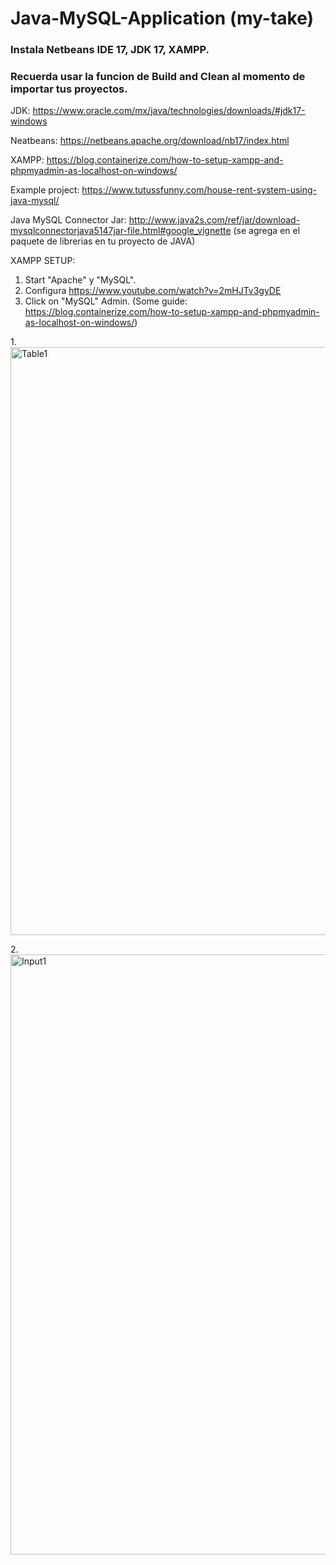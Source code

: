 # Java-MySQL-Application (my-take)
### Instala Netbeans IDE 17, JDK 17, XAMPP.
### Recuerda usar la funcion de Build and Clean al momento de importar tus proyectos.

JDK:
https://www.oracle.com/mx/java/technologies/downloads/#jdk17-windows

Neatbeans: 
https://netbeans.apache.org/download/nb17/index.html

XAMPP:
https://blog.containerize.com/how-to-setup-xampp-and-phpmyadmin-as-localhost-on-windows/

Example project:
https://www.tutussfunny.com/house-rent-system-using-java-mysql/

Java MySQL Connector Jar:
http://www.java2s.com/ref/jar/download-mysqlconnectorjava5147jar-file.html#google_vignette
(se agrega en el paquete de librerias en tu proyecto de JAVA)

XAMPP SETUP:
1. Start "Apache" y "MySQL".
2. Configura https://www.youtube.com/watch?v=2mHJTv3gyDE
3. Click on "MySQL" Admin.
(Some guide: https://blog.containerize.com/how-to-setup-xampp-and-phpmyadmin-as-localhost-on-windows/)


1.<img width="941" alt="Table1" src="https://github.com/Imanol57864/Java-MySQL-Application/assets/67908214/ca8e2099-b6bf-44ec-836b-e53c17e1eaac">

2.<img width="960" alt="Input1" src="https://github.com/Imanol57864/Java-MySQL-Application/assets/67908214/e2630714-f97e-470d-a897-b37fce810ee2">

